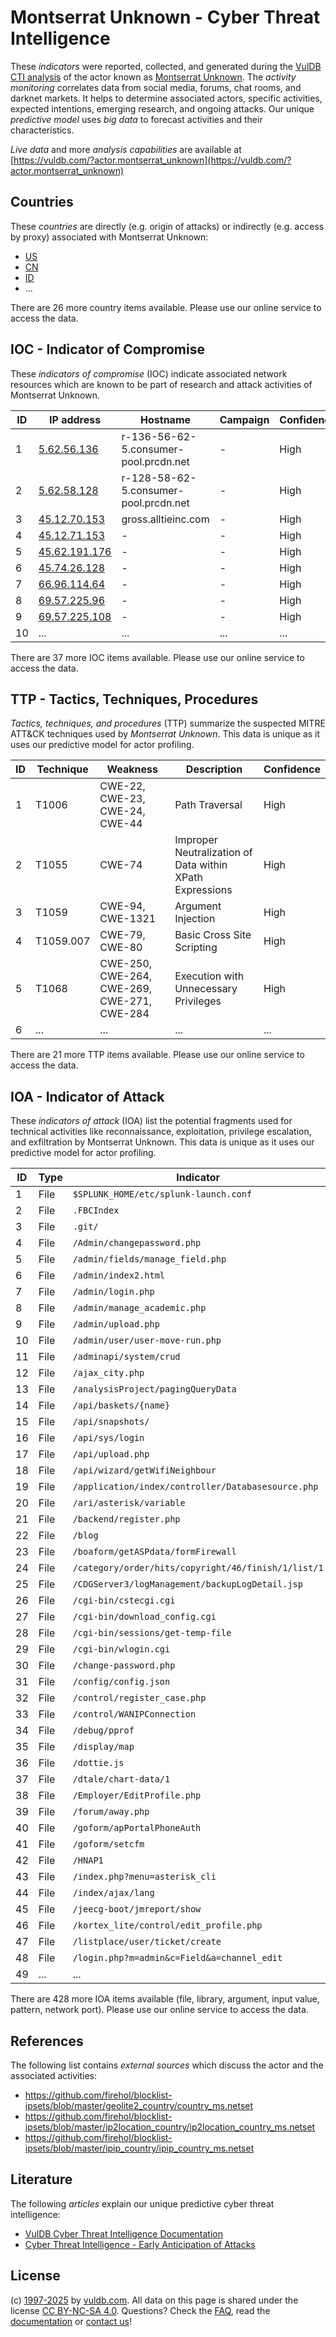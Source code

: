 # Montserrat Unknown - Cyber Threat Intelligence

These _indicators_ were reported, collected, and generated during the [VulDB CTI analysis](https://vuldb.com/?kb.cti) of the actor known as [Montserrat Unknown](https://vuldb.com/?actor.montserrat_unknown). The _activity monitoring_ correlates data from social media, forums, chat rooms, and darknet markets. It helps to determine associated actors, specific activities, expected intentions, emerging research, and ongoing attacks. Our unique _predictive model_ uses _big data_ to forecast activities and their characteristics.

_Live data_ and more _analysis capabilities_ are available at [https://vuldb.com/?actor.montserrat_unknown](https://vuldb.com/?actor.montserrat_unknown)

## Countries

These _countries_ are directly (e.g. origin of attacks) or indirectly (e.g. access by proxy) associated with Montserrat Unknown:

* [US](https://vuldb.com/?country.us)
* [CN](https://vuldb.com/?country.cn)
* [ID](https://vuldb.com/?country.id)
* ...

There are 26 more country items available. Please use our online service to access the data.

## IOC - Indicator of Compromise

These _indicators of compromise_ (IOC) indicate associated network resources which are known to be part of research and attack activities of Montserrat Unknown.

ID | IP address | Hostname | Campaign | Confidence
-- | ---------- | -------- | -------- | ----------
1 | [5.62.56.136](https://vuldb.com/?ip.5.62.56.136) | r-136-56-62-5.consumer-pool.prcdn.net | - | High
2 | [5.62.58.128](https://vuldb.com/?ip.5.62.58.128) | r-128-58-62-5.consumer-pool.prcdn.net | - | High
3 | [45.12.70.153](https://vuldb.com/?ip.45.12.70.153) | gross.alltieinc.com | - | High
4 | [45.12.71.153](https://vuldb.com/?ip.45.12.71.153) | - | - | High
5 | [45.62.191.176](https://vuldb.com/?ip.45.62.191.176) | - | - | High
6 | [45.74.26.128](https://vuldb.com/?ip.45.74.26.128) | - | - | High
7 | [66.96.114.64](https://vuldb.com/?ip.66.96.114.64) | - | - | High
8 | [69.57.225.96](https://vuldb.com/?ip.69.57.225.96) | - | - | High
9 | [69.57.225.108](https://vuldb.com/?ip.69.57.225.108) | - | - | High
10 | ... | ... | ... | ...

There are 37 more IOC items available. Please use our online service to access the data.

## TTP - Tactics, Techniques, Procedures

_Tactics, techniques, and procedures_ (TTP) summarize the suspected MITRE ATT&CK techniques used by _Montserrat Unknown_. This data is unique as it uses our predictive model for actor profiling.

ID | Technique | Weakness | Description | Confidence
-- | --------- | -------- | ----------- | ----------
1 | T1006 | CWE-22, CWE-23, CWE-24, CWE-44 | Path Traversal | High
2 | T1055 | CWE-74 | Improper Neutralization of Data within XPath Expressions | High
3 | T1059 | CWE-94, CWE-1321 | Argument Injection | High
4 | T1059.007 | CWE-79, CWE-80 | Basic Cross Site Scripting | High
5 | T1068 | CWE-250, CWE-264, CWE-269, CWE-271, CWE-284 | Execution with Unnecessary Privileges | High
6 | ... | ... | ... | ...

There are 21 more TTP items available. Please use our online service to access the data.

## IOA - Indicator of Attack

These _indicators of attack_ (IOA) list the potential fragments used for technical activities like reconnaissance, exploitation, privilege escalation, and exfiltration by Montserrat Unknown. This data is unique as it uses our predictive model for actor profiling.

ID | Type | Indicator | Confidence
-- | ---- | --------- | ----------
1 | File | `$SPLUNK_HOME/etc/splunk-launch.conf` | High
2 | File | `.FBCIndex` | Medium
3 | File | `.git/` | Low
4 | File | `/Admin/changepassword.php` | High
5 | File | `/admin/fields/manage_field.php` | High
6 | File | `/admin/index2.html` | High
7 | File | `/admin/login.php` | High
8 | File | `/admin/manage_academic.php` | High
9 | File | `/admin/upload.php` | High
10 | File | `/admin/user/user-move-run.php` | High
11 | File | `/adminapi/system/crud` | High
12 | File | `/ajax_city.php` | High
13 | File | `/analysisProject/pagingQueryData` | High
14 | File | `/api/baskets/{name}` | High
15 | File | `/api/snapshots/` | High
16 | File | `/api/sys/login` | High
17 | File | `/api/upload.php` | High
18 | File | `/api/wizard/getWifiNeighbour` | High
19 | File | `/application/index/controller/Databasesource.php` | High
20 | File | `/ari/asterisk/variable` | High
21 | File | `/backend/register.php` | High
22 | File | `/blog` | Low
23 | File | `/boaform/getASPdata/formFirewall` | High
24 | File | `/category/order/hits/copyright/46/finish/1/list/1` | High
25 | File | `/CDGServer3/logManagement/backupLogDetail.jsp` | High
26 | File | `/cgi-bin/cstecgi.cgi` | High
27 | File | `/cgi-bin/download_config.cgi` | High
28 | File | `/cgi-bin/sessions/get-temp-file` | High
29 | File | `/cgi-bin/wlogin.cgi` | High
30 | File | `/change-password.php` | High
31 | File | `/config/config.json` | High
32 | File | `/control/register_case.php` | High
33 | File | `/control/WANIPConnection` | High
34 | File | `/debug/pprof` | Medium
35 | File | `/display/map` | Medium
36 | File | `/dottie.js` | Medium
37 | File | `/dtale/chart-data/1` | High
38 | File | `/Employer/EditProfile.php` | High
39 | File | `/forum/away.php` | High
40 | File | `/goform/apPortalPhoneAuth` | High
41 | File | `/goform/setcfm` | High
42 | File | `/HNAP1` | Low
43 | File | `/index.php?menu=asterisk_cli` | High
44 | File | `/index/ajax/lang` | High
45 | File | `/jeecg-boot/jmreport/show` | High
46 | File | `/kortex_lite/control/edit_profile.php` | High
47 | File | `/listplace/user/ticket/create` | High
48 | File | `/login.php?m=admin&c=Field&a=channel_edit` | High
49 | ... | ... | ...

There are 428 more IOA items available (file, library, argument, input value, pattern, network port). Please use our online service to access the data.

## References

The following list contains _external sources_ which discuss the actor and the associated activities:

* https://github.com/firehol/blocklist-ipsets/blob/master/geolite2_country/country_ms.netset
* https://github.com/firehol/blocklist-ipsets/blob/master/ip2location_country/ip2location_country_ms.netset
* https://github.com/firehol/blocklist-ipsets/blob/master/ipip_country/ipip_country_ms.netset

## Literature

The following _articles_ explain our unique predictive cyber threat intelligence:

* [VulDB Cyber Threat Intelligence Documentation](https://vuldb.com/?kb.cti)
* [Cyber Threat Intelligence - Early Anticipation of Attacks](https://www.scip.ch/en/?labs.20201022)

## License

(c) [1997-2025](https://vuldb.com/?kb.changelog) by [vuldb.com](https://vuldb.com/?kb.about). All data on this page is shared under the license [CC BY-NC-SA 4.0](https://creativecommons.org/licenses/by-nc-sa/4.0/). Questions? Check the [FAQ](https://vuldb.com/?kb.faq), read the [documentation](https://vuldb.com/?kb) or [contact us](https://vuldb.com/?contact)!

